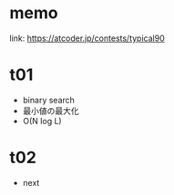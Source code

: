 # memo

link: https://atcoder.jp/contests/typical90

# t01
- binary search
- 最小値の最大化
- O(N log L)

# t02
- next
